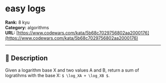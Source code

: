 # easy  logs

**Rank:** 8 kyu  
**Category:** algorithms  
**URL:** [https://www.codewars.com/kata/5b68c7029756802aa2000176](https://www.codewars.com/kata/5b68c7029756802aa2000176)

---

## 📝 Description

Given a logarithm base X and two values A and B, return a sum of logratihms with the base X:  `$ \log_XA + \log_XB $`.
